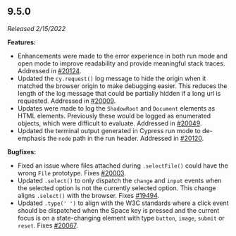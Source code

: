 ## 9.5.0

_Released 2/15/2022_

**Features:**

- Enhancements were made to the error experience in both run mode and open mode
  to improve readability and provide meaningful stack traces. Addressed in
  [#20124](https://github.com/cypress-io/cypress/issues/20124).
- Updated the `cy.request()` log message to hide the origin when it matched the
  browser origin to make debugging easier. This reduces the length of the log
  message that could be partially hidden if a long url is requested. Addressed
  in [#20009](https://github.com/cypress-io/cypress/issues/20009).
- Updates were made to log the `ShadowRoot` and `Document` elements as HTML
  elements. Previously these would be logged as enumerated objects, which were
  difficult to evaluate. Addressed in
  [#20049](https://github.com/cypress-io/cypress/issues/20049).
- Updated the terminal output generated in Cypress run mode to de-emphasis the
  `node` path in the run header. Addressed in
  [#20120](https://github.com/cypress-io/cypress/issues/20120).

**Bugfixes:**

- Fixed an issue where files attached during `.selectFile()` could have the
  wrong `File` prototype. Fixes
  [#20003](https://github.com/cypress-io/cypress/issues/20003).
- Updated `.select()` to only dispatch the `change` and `input` events when the
  selected option is not the currently selected option. This change aligns
  `.select()` with the browser. Fixes
  [#19494](https://github.com/cypress-io/cypress/issues/19494).
- Updated `.type(' ')` to align with the W3C standards where a click event
  should be dispatched when the Space key is pressed and the current focus is on
  a state-changing element with type `button`, `image`, `submit` or `reset`.
  Fixes [#20067](https://github.com/cypress-io/cypress/pull/20067).
